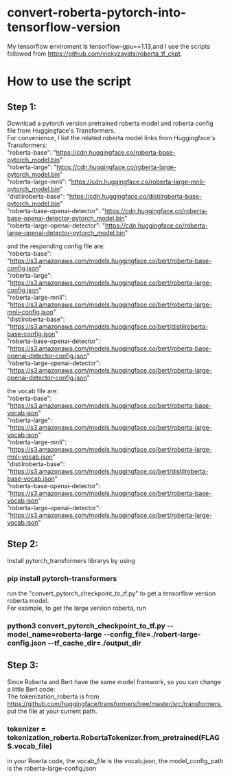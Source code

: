 # convert-roberta-pytorch-into-tensorflow-version
My tensorflow enviroment is tensorflow-gpu==1.13,and I use the scripts followed from https://github.com/vickyzayats/roberta_tf_ckpt.
# How to use the script
## Step 1:  
Download a pytorch version pretrained roberta model and roberta config file from Huggingface's Transformers.  
For convenience, I list the related roberta model links from Huggingface's Transformers:  
"roberta-base": "https://cdn.huggingface.co/roberta-base-pytorch_model.bin"  
"roberta-large": "https://cdn.huggingface.co/roberta-large-pytorch_model.bin"  
"roberta-large-mnli": "https://cdn.huggingface.co/roberta-large-mnli-pytorch_model.bin"  
"distilroberta-base": "https://cdn.huggingface.co/distilroberta-base-pytorch_model.bin"  
"roberta-base-openai-detector": "https://cdn.huggingface.co/roberta-base-openai-detector-pytorch_model.bin"  
"roberta-large-openai-detector": "https://cdn.huggingface.co/roberta-large-openai-detector-pytorch_model.bin"  

and the responding config file are:  
"roberta-base": "https://s3.amazonaws.com/models.huggingface.co/bert/roberta-base-config.json"  
"roberta-large": "https://s3.amazonaws.com/models.huggingface.co/bert/roberta-large-config.json"  
"roberta-large-mnli": "https://s3.amazonaws.com/models.huggingface.co/bert/roberta-large-mnli-config.json"  
"distilroberta-base": "https://s3.amazonaws.com/models.huggingface.co/bert/distilroberta-base-config.json"  
"roberta-base-openai-detector": "https://s3.amazonaws.com/models.huggingface.co/bert/roberta-base-openai-detector-config.json"  
 "roberta-large-openai-detector": "https://s3.amazonaws.com/models.huggingface.co/bert/roberta-large-openai-detector-config.json"  

the vocab file are:  
"roberta-base": "https://s3.amazonaws.com/models.huggingface.co/bert/roberta-base-vocab.json"  
"roberta-large": "https://s3.amazonaws.com/models.huggingface.co/bert/roberta-large-vocab.json"  
"roberta-large-mnli": "https://s3.amazonaws.com/models.huggingface.co/bert/roberta-large-mnli-vocab.json"  
"distilroberta-base": "https://s3.amazonaws.com/models.huggingface.co/bert/distilroberta-base-vocab.json"  
"roberta-base-openai-detector": "https://s3.amazonaws.com/models.huggingface.co/bert/roberta-base-vocab.json"  
"roberta-large-openai-detector": "https://s3.amazonaws.com/models.huggingface.co/bert/roberta-large-vocab.json"  

## Step 2:  
Install pytorch_transformers librarys by using  
### pip install pytorch-transformers   
run the "convert_pytorch_checkpoint_to_tf.py" to get a tensorflow version roberta model.    
For example, to get the large version roberta, run  
### python3 convert_pytorch_checkpoint_to_tf.py --model_name=roberta-large --config_file=./robert-large-config.json --tf_cache_dir=./output_dir  

## Step 3:  
Since Roberta and Bert have the same model framwork, so you can change a little Bert code:  
The tokenization_roberta is from https://github.com/huggingface/transformers/tree/master/src/transformers, put the file at your current path.  
### tokenizer = tokenization_roberta.RobertaTokenizer.from_pretrained(FLAGS.vocab_file)  
in your Roerta code, the vocab_file is the vocab.json, the model_config_path is the roberta-large-config.json  

